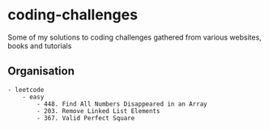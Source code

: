 # coding-challenges
Some of my solutions to coding challenges gathered from various websites, books and tutorials

## Organisation

```
- leetcode
    - easy
        - 448. Find All Numbers Disappeared in an Array
        - 203. Remove Linked List Elements
        - 367. Valid Perfect Square
```

